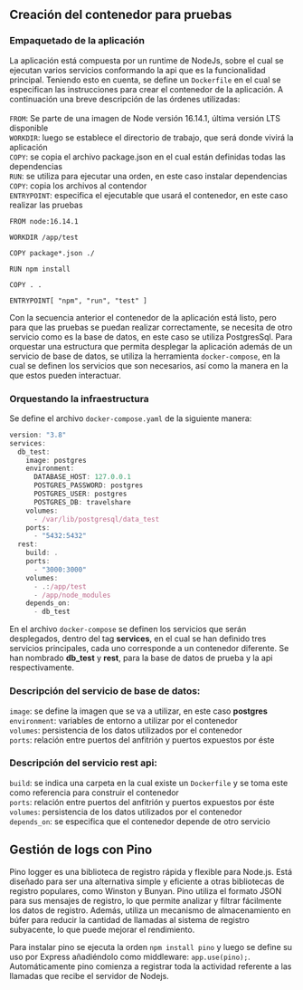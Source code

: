 ## Creación del contenedor para pruebas

### Empaquetado de la aplicación

La aplicación está compuesta por un runtime de NodeJs, sobre el cual se ejecutan varios servicios conformando la api que es la funcionalidad principal. Teniendo esto en cuenta, se define un `Dockerfile` en el cual se especifican las instrucciones para crear el contenedor de la aplicación.
A continuación una breve descripción de las órdenes utilizadas:  
\
`FROM`: Se parte de una imagen de Node versión 16.14.1, última versión LTS disponible  
`WORKDIR`: luego se establece el directorio de trabajo, que será donde vivirá la aplicación  
`COPY`: se copia el archivo package.json en el cual están definidas todas las dependencias  
`RUN`: se utiliza para ejecutar una orden, en este caso instalar dependencias  
`COPY`: copia los archivos al contendor  
`ENTRYPOINT`: especifica el ejecutable que usará el contenedor, en este caso realizar las pruebas

```
FROM node:16.14.1

WORKDIR /app/test

COPY package*.json ./

RUN npm install

COPY . .

ENTRYPOINT[ "npm", "run", "test" ]
```

Con la secuencia anterior el contenedor de la aplicación está listo, pero para que las pruebas se puedan realizar correctamente, se necesita de otro servicio como es la base de datos, en este caso se utiliza PostgresSql. Para orquestar una estructura que permita desplegar la aplicación además de un servicio de base de datos, se utiliza la herramienta `docker-compose`, en la cual se definen los servicios que son necesarios, así como la manera en la que estos pueden interactuar.

### Orquestando la infraestructura

Se define el archivo `docker-compose.yaml` de la siguiente manera:

```javascript
version: "3.8"
services:
  db_test:
    image: postgres
    environment:
      DATABASE_HOST: 127.0.0.1
      POSTGRES_PASSWORD: postgres
      POSTGRES_USER: postgres
      POSTGRES_DB: travelshare
    volumes:
      - /var/lib/postgresql/data_test
    ports:
      - "5432:5432"
  rest:
    build: .
    ports:
      - "3000:3000"
    volumes:
      - .:/app/test
      - /app/node_modules
    depends_on:
      - db_test
```

En el archivo `docker-compose` se definen los servicios que serán desplegados, dentro del tag **services**, en el cual se han definido tres servicios principales, cada uno corresponde a un contenedor diferente. Se han nombrado **db_test** y **rest**, para la base de datos de prueba y la api respectivamente.

### Descripción del servicio de base de datos:

`image`: se define la imagen que se va a utilizar, en este caso **postgres**  
`environment`: variables de entorno a utilizar por el contenedor  
`volumes`: persistencia de los datos utilizados por el contenedor  
`ports`: relación entre puertos del anfitrión y puertos expuestos por éste

### Descripción del servicio rest api:

`build`: se indica una carpeta en la cual existe un `Dockerfile` y se toma este como referencia para construir el contenedor  
`ports`: relación entre puertos del anfitrión y puertos expuestos por éste  
`volumes`: persistencia de los datos utilizados por el contenedor  
`depends_on`: se especifica que el contenedor depende de otro servicio

## Gestión de logs con Pino

Pino logger es una biblioteca de registro rápida y flexible para Node.js. Está diseñado para ser una alternativa simple y eficiente a otras bibliotecas de registro populares, como Winston y Bunyan. Pino utiliza el formato JSON para sus mensajes de registro, lo que permite analizar y filtrar fácilmente los datos de registro. Además, utiliza un mecanismo de almacenamiento en búfer para reducir la cantidad de llamadas al sistema de registro subyacente, lo que puede mejorar el rendimiento.

Para instalar pino se ejecuta la orden `npm install pino` y luego se define su uso por Express añadiéndolo como middleware: `app.use(pino);`. Automáticamente pino comienza a registrar toda la actividad referente a las llamadas que recibe el servidor de Nodejs.
